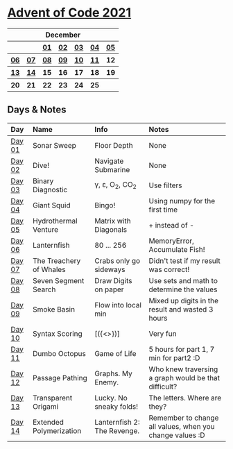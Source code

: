 # [Advent of Code 2021](https://adventofcode.com/2021)

<table>
    <tr>
        <th colspan="7">December</th>
    </tr>
    <tr>
        <th></th>
        <th></th>
        <th><a href="https://github.com/enigm4tik/advent-of-code/blob/main/2021/day01/day01.py">01</a></th>
        <th><a href="https://github.com/enigm4tik/advent-of-code/blob/main/2021/day02/day02.py">02</a></th>
        <th><a href="https://github.com/enigm4tik/advent-of-code/blob/main/2021/day03/day03.py">03</a></th>
        <th><a href="https://github.com/enigm4tik/advent-of-code/blob/main/2021/day04/day04.py">04</a></th>
        <th><a href="https://github.com/enigm4tik/advent-of-code/blob/main/2021/day05/day05.py">05</a></th>
    </tr>
    <tr>
        <th><a href="https://github.com/enigm4tik/advent-of-code/blob/main/2021/day06/day06.py">06</a></th>
        <th><a href="https://github.com/enigm4tik/advent-of-code/blob/main/2021/day07/day07.py">07</a></th>
        <th><a href="https://github.com/enigm4tik/advent-of-code/blob/main/2021/day08/day08.py">08</a></th>
        <th><a href="https://github.com/enigm4tik/advent-of-code/blob/main/2021/day09/day09.py">09</a></th>
        <th><a href="https://github.com/enigm4tik/advent-of-code/blob/main/2021/day10/day10.py">10</a></th>
        <th><a href="https://github.com/enigm4tik/advent-of-code/blob/main/2021/day11/day11.py">11</a></th>
        <th>12</th>
    </tr>
    <tr>
        <th><a href="https://github.com/enigm4tik/advent-of-code/blob/main/2021/day13/day13.py">13</a></th>
        <th><a href="https://github.com/enigm4tik/advent-of-code/blob/main/2021/day14/day14.py">14</a></th>
        <th>15</th>
        <th>16</th>
        <th>17</th>
        <th>18</th>
        <th>19</th>
    </tr>
    <tr>
        <th>20</th>
        <th>21</th>
        <th>22</th>
        <th>23</th>
        <th>24</th>
        <th>25</th>
        <th></th>
    </tr>
</table>


## Days & Notes

Day | Name | Info | Notes
:--- | :-- | :---  | :----
[Day 01](https://adventofcode.com/2021/day/1) | Sonar Sweep | Floor Depth | None
[Day 02](https://adventofcode.com/2021/day/2) | Dive!| Navigate Submarine | None 
[Day 03](https://adventofcode.com/2021/day/3) | Binary Diagnostic| &gamma;, &epsilon;, O<sub>2</sub>, CO<sub>2</sub> | Use filters
[Day 04](https://adventofcode.com/2021/day/4) | Giant Squid| Bingo! | Using numpy for the first time 
[Day 05](https://adventofcode.com/2021/day/5) | Hydrothermal Venture| Matrix with Diagonals | + instead of -
[Day 06](https://adventofcode.com/2021/day/6) | Lanternfish| 80 ... 256 | MemoryError, Accumulate Fish!
[Day 07](https://adventofcode.com/2021/day/7) | The Treachery of Whales| Crabs only go sideways | Didn't test if my result was correct!
[Day 08](https://adventofcode.com/2021/day/8) | Seven Segment Search| Draw Digits on paper | Use sets and math to determine the values
[Day 09](https://adventofcode.com/2021/day/9) | Smoke Basin| Flow into local min | Mixed up digits in the result and wasted 3 hours
[Day 10](https://adventofcode.com/2021/day/10) | Syntax Scoring| [({<>})] | Very fun
[Day 11](https://adventofcode.com/2021/day/11) | Dumbo Octopus | Game of Life | 5 hours for part 1, 7 min for part2 :D
[Day 12](https://adventofcode.com/2021/day/12) | Passage Pathing | Graphs. My Enemy. | Who knew traversing a graph would be that difficult?
[Day 13](https://adventofcode.com/2021/day/13) | Transparent Origami | Lucky. No sneaky folds! | The letters. Where are they?
[Day 14](https://adventofcode.com/2021/day/14) | Extended Polymerization | Lanternfish 2: The Revenge. | Remember to change all values, when you change values :D
